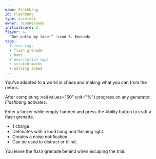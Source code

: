 ```yaml
---
name: Flashbang
id: Flashbang
type: survivor
owner: leonKennedy
initialScore: 3
flavor: >-
  "Get outta my face!" -Leon S. Kennedy
tags:
  # icon tags
  - flash grenade
  - hand
  # description tags
  - scratch marks
  - walking speed
---
```


You've adapted to a world in chaos and making what you can from the debris.

After completing :val{values="50" unit="%"} progress on any generator, _Flashbang_ activates.

Enter a locker while empty-handed and press the Ability button to craft a flash grenade.

- 1 charge.
- Detonates with a loud bang and flashing light.
- Creates a noise notification.
- Can be used to distract or blind.

You leave the flash grenade behind when escaping the trial.
